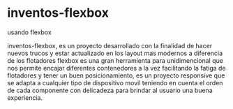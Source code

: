 # inventos-flexbox
usando flexbox 

inventos-flexbox, es un proyecto desarrollado con la finalidad de hacer nuevos trucos y estar actualizado en los layout mas modernos a diferencia de los flotadores flexbox es una gran herramienta para unidimencional que nos permite encajar diferentes contenedores a la vez
facilitando la fatiga de flotadores y tener un buen posicionamiento, es un proyecto responsive que se adapta a cualquier tipo de dispositivo movil teniendo en cuenta el orden de cada componente con delicadeza para brindar al usuario una buena experiencia.
